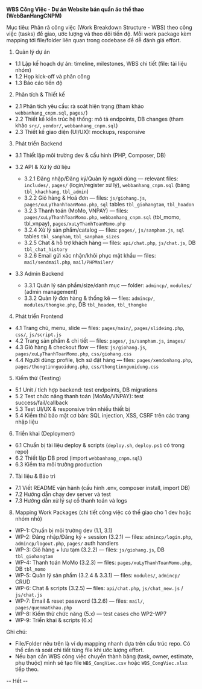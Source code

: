 **WBS Công Việc - Dự án Website bán quần áo thể thao (WebBanHangCNPM)**

Mục tiêu: Phân rã công việc (Work Breakdown Structure - WBS) theo công việc (tasks) để giao, ước lượng và theo dõi tiến độ. Mỗi work package kèm mapping tới file/folder liên quan trong codebase để dễ đánh giá effort.

1. Quản lý dự án
 - 1.1 Lập kế hoạch dự án: timeline, milestones, WBS chi tiết (file: tài liệu nhóm)
 - 1.2 Họp kick-off và phân công
 - 1.3 Báo cáo tiến độ

2. Phân tích & Thiết kế
 - 2.1 Phân tích yêu cầu: rà soát hiện trạng (tham khảo `webbanhang_cnpm.sql`, `pages/`)
 - 2.2 Thiết kế kiến trúc hệ thống: mô tả endpoints, DB changes (tham khảo `src/`, `vendor/`, `webbanhang_cnpm.sql`)
 - 2.3 Thiết kế giao diện (UI/UX): mockups, responsive

3. Phát triển Backend
 - 3.1 Thiết lập môi trường dev & cấu hình (PHP, Composer, DB)
 - 3.2 API & Xử lý dữ liệu
   - 3.2.1 Đăng nhập/Đăng ký/Quản lý người dùng — relevant files: `includes/`, `pages/` (login/register xử lý), `webbanhang_cnpm.sql` (bảng `tbl_khachhang`, `tbl_admin`)
   - 3.2.2 Giỏ hàng & Hoá đơn — files: `js/giohang.js`, `pages/xuLyThanhToanMomo.php`, `sql` tables `tbl_giohangtam`, `tbl_hoadon`
   - 3.2.3 Thanh toán (MoMo, VNPAY) — files: `pages/xuLyThanhToanMomo.php`, `webbanhang_cnpm.sql` (tbl_momo, tbl_vnpay), `pages/xuLyThanhToanMomo.php`
   - 3.2.4 Xử lý sản phẩm/catalog — files: `pages/`, `js/sanpham.js`, `sql` tables `tbl_sanpham`, `tbl_sanpham_sizes`
   - 3.2.5 Chat & hỗ trợ khách hàng — files: `api/chat.php`, `js/chat.js`, DB `tbl_chat_history`
   - 3.2.6 Email gửi xác nhận/khôi phục mật khẩu — files: `mail/sendmail.php`, `mail/PHPMailer/`

 - 3.3 Admin Backend
   - 3.3.1 Quản lý sản phẩm/size/danh mục — folder: `admincp/`, `modules/` (admin management)
   - 3.3.2 Quản lý đơn hàng & thống kê — files: `admincp/`, `modules/thongke.php`, DB `tbl_hoadon`, `tbl_thongke`

4. Phát triển Frontend
 - 4.1 Trang chủ, menu, slide — files: `pages/main/`, `pages/slideimg.php`, `css/`, `js/script.js`
 - 4.2 Trang sản phẩm & chi tiết — files: `pages/`, `js/sanpham.js`, `images/`
 - 4.3 Giỏ hàng & checkout flow — files: `js/giohang.js`, `pages/xuLyThanhToanMomo.php`, `css/giohang.css`
 - 4.4 Người dùng: profile, lịch sử đặt hàng — files: `pages/xemdonhang.php`, `pages/thongtinnguoidung.php`, `css/thongtinnguoidung.css`

5. Kiểm thử (Testing)
 - 5.1 Unit / tích hợp backend: test endpoints, DB migrations
 - 5.2 Test chức năng thanh toán (MoMo/VNPAY): test success/fail/callback
 - 5.3 Test UI/UX & responsive trên nhiều thiết bị
 - 5.4 Kiểm thử bảo mật cơ bản: SQL injection, XSS, CSRF trên các trang nhập liệu

6. Triển khai (Deployment)
 - 6.1 Chuẩn bị tài liệu deploy & scripts (`deploy.sh`, `deploy.ps1` có trong repo)
 - 6.2 Thiết lập DB prod (import `webbanhang_cnpm.sql`)
 - 6.3 Kiểm tra môi trường production

7. Tài liệu & Bảo trì
 - 7.1 Viết README vận hành (cấu hình .env, composer install, import DB)
 - 7.2 Hướng dẫn chạy dev server và test
 - 7.3 Hướng dẫn xử lý sự cố thanh toán và logs

8. Mapping Work Packages (chi tiết công việc có thể giao cho 1 dev hoặc nhóm nhỏ)
 - WP-1: Chuẩn bị môi trường dev (1.1, 3.1)
 - WP-2: Đăng nhập/Đăng ký + session (3.2.1) — files: `admincp/login.php`, `admincp/logout.php`, `pages/` auth handlers
 - WP-3: Giỏ hàng + lưu tạm (3.2.2) — files: `js/giohang.js`, DB `tbl_giohangtam`
 - WP-4: Thanh toán MoMo (3.2.3) — files: `pages/xuLyThanhToanMomo.php`, DB `tbl_momo`
 - WP-5: Quản lý sản phẩm (3.2.4 & 3.3.1) — files: `modules/`, `admincp/` CRUD
 - WP-6: Chat & scripts (3.2.5) — files: `api/chat.php`, `js/chat_new.js` / `js/chat.js`
 - WP-7: Email & reset password (3.2.6) — files: `mail/`, `pages/quenmatkhau.php`
 - WP-8: Kiểm thử chức năng (5.x) — test cases cho WP2-WP7
 - WP-9: Triển khai & scripts (6.x)

Ghi chú:
- File/Folder nêu trên là ví dụ mapping nhanh dựa trên cấu trúc repo. Có thể cần rà soát chi tiết từng file khi ước lượng effort.
- Nếu bạn cần WBS công việc chuyển thành bảng (task, owner, estimate, phụ thuộc) mình sẽ tạo file `WBS_CongViec.csv` hoặc `WBS_CongViec.xlsx` tiếp theo.

-- Hết --
